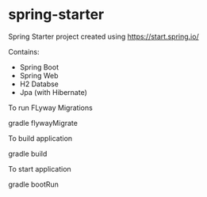# spring-starter

Spring Starter project created using https://start.spring.io/

Contains:
- Spring Boot
- Spring Web
- H2 Databse
- Jpa (with Hibernate)


To run FLyway Migrations

gradle flywayMigrate

To build application

gradle build

To start application

gradle bootRun
